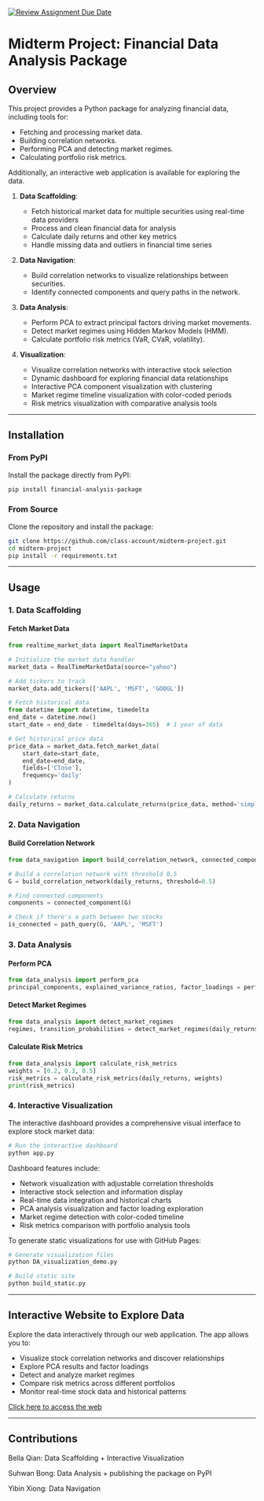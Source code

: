 [![Review Assignment Due Date](https://classroom.github.com/assets/deadline-readme-button-22041afd0340ce965d47ae6ef1cefeee28c7c493a6346c4f15d667ab976d596c.svg)](https://classroom.github.com/a/Aem1sI_4)

# Midterm Project: Financial Data Analysis Package

## Overview
This project provides a Python package for analyzing financial data, including tools for:
- Fetching and processing market data.
- Building correlation networks.
- Performing PCA and detecting market regimes.
- Calculating portfolio risk metrics.

Additionally, an interactive web application is available for exploring the data.

1. **Data Scaffolding**:
   - Fetch historical market data for multiple securities using real-time data providers
   - Process and clean financial data for analysis
   - Calculate daily returns and other key metrics
   - Handle missing data and outliers in financial time series

2. **Data Navigation**:
   - Build correlation networks to visualize relationships between securities.
   - Identify connected components and query paths in the network.

3. **Data Analysis**:
   - Perform PCA to extract principal factors driving market movements.
   - Detect market regimes using Hidden Markov Models (HMM).
   - Calculate portfolio risk metrics (VaR, CVaR, volatility).

4. **Visualization**:
   - Visualize correlation networks with interactive stock selection
   - Dynamic dashboard for exploring financial data relationships
   - Interactive PCA component visualization with clustering
   - Market regime timeline visualization with color-coded periods
   - Risk metrics visualization with comparative analysis tools

---

## Installation

### From PyPI
Install the package directly from PyPI:
```bash
pip install financial-analysis-package
```

### From Source
Clone the repository and install the package:
```bash
git clone https://github.com/class-account/midterm-project.git
cd midterm-project
pip install -r requirements.txt
```

---

## Usage

### 1. Data Scaffolding
#### Fetch Market Data
```python
from realtime_market_data import RealTimeMarketData

# Initialize the market data handler
market_data = RealTimeMarketData(source="yahoo")

# Add tickers to track
market_data.add_tickers(['AAPL', 'MSFT', 'GOOGL'])

# Fetch historical data
from datetime import datetime, timedelta
end_date = datetime.now()
start_date = end_date - timedelta(days=365)  # 1 year of data

# Get historical price data
price_data = market_data.fetch_market_data(
    start_date=start_date,
    end_date=end_date,
    fields=['Close'],
    frequency='daily'
)

# Calculate returns
daily_returns = market_data.calculate_returns(price_data, method='simple')
```

### 2. Data Navigation
#### Build Correlation Network
```python
from data_navigation import build_correlation_network, connected_component, path_query

# Build a correlation network with threshold 0.5
G = build_correlation_network(daily_returns, threshold=0.5)

# Find connected components
components = connected_component(G)

# Check if there's a path between two stocks
is_connected = path_query(G, 'AAPL', 'MSFT')
```

### 3. Data Analysis
#### Perform PCA
```python
from data_analysis import perform_pca
principal_components, explained_variance_ratios, factor_loadings = perform_pca(daily_returns)
```

#### Detect Market Regimes
```python
from data_analysis import detect_market_regimes
regimes, transition_probabilities = detect_market_regimes(daily_returns, n_regimes=3)
```

#### Calculate Risk Metrics
```python
from data_analysis import calculate_risk_metrics
weights = [0.2, 0.3, 0.5]
risk_metrics = calculate_risk_metrics(daily_returns, weights)
print(risk_metrics)
```

### 4. Interactive Visualization
The interactive dashboard provides a comprehensive visual interface to explore stock market data:

```python
# Run the interactive dashboard
python app.py
```
Dashboard features include:

- Network visualization with adjustable correlation thresholds
- Interactive stock selection and information display
- Real-time data integration and historical charts
- PCA analysis visualization and factor loading exploration
- Market regime detection with color-coded timeline
- Risk metrics comparison with portfolio analysis tools

To generate static visualizations for use with GitHub Pages:
```python
# Generate visualization files
python DA_visualization_demo.py

# Build static site
python build_static.py
```

---

## Interactive Website to Explore Data
Explore the data interactively through our web application. The app allows you to:
   - Visualize stock correlation networks and discover relationships
   - Explore PCA results and factor loadings
   - Detect and analyze market regimes
   - Compare risk metrics across different portfolios
   - Monitor real-time stock data and historical patterns

[Click here to access the web](https://bellayqian.github.io/stock_dashboard/)

---

## Contributions
Bella Qian: Data Scaffolding + Interactive Visualization

Suhwan Bong: Data Analysis + publishing the package on PyPI

Yibin Xiong: Data Navigation 
